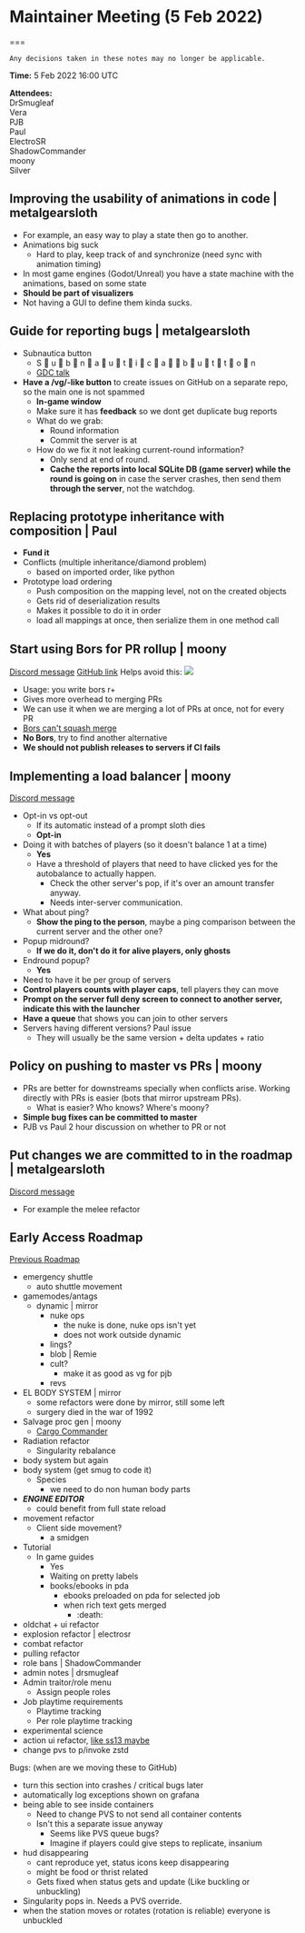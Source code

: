 ﻿# Maintainer Meeting (5 Feb 2022)
===
```admonish info
Any decisions taken in these notes may no longer be applicable.
```

**Time:** 5 Feb 2022 16:00 UTC

**Attendees:**  
DrSmugleaf  
Vera  
PJB  
Paul  
ElectroSR  
ShadowCommander  
moony  
Silver

## Improving the usability of animations in code | metalgearsloth
- For example, an easy way to play a state then go to another.
- Animations big suck
    - Hard to play, keep track of and synchronize (need sync with animation timing)
- In most game engines (Godot/Unreal) you have a state machine with the animations, based on some state
- **Should be part of visualizers**
- Not having a GUI to define them kinda sucks.


## Guide for reporting bugs | metalgearsloth
- Subnautica button
    - S 👏 u 👏 b 👏 n 👏 a 👏 u 👏 t 👏 i 👏 c 👏 a 👏 👏 b 👏 u 👏 t 👏 t 👏 o 👏 n
    - [GDC talk](https://www.youtube.com/watch?v=Urx7WQE6NY0)
- **Have a /vg/-like button** to create issues on GitHub on a separate repo, so the main one is not spammed
    - **In-game window**
    - Make sure it has **feedback** so we dont get duplicate bug reports
    - What do we grab:
        - Round information
        - Commit the server is at
    - How do we fix it not leaking current-round information?
        - Only send at end of round.
        - **Cache the reports into local SQLite DB (game server) while the round is going on** in case the server crashes, then send them **through the server**, not the watchdog.


## Replacing prototype inheritance with composition | Paul
- **Fund it**
- Conflicts (multiple inheritance/diamond problem)
    - based on imported order, like python
- Prototype load ordering
    - Push composition on the mapping level, not on the created objects
    - Gets rid of deserialization results
    - Makes it possible to do it in order
    - load all mappings at once, then serialize them in one method call


## Start using Bors for PR rollup | moony
[Discord message](https://discord.com/channels/310555209753690112/900426319433728030/934889142431653888)
[GitHub link](https://github.com/bors-ng/bors-ng)
Helps avoid this:
![](https://cdn.discordapp.com/attachments/900426319433728030/934889141789921401/unknown.png)
- Usage: you write bors r+
- Gives more overhead to merging PRs
- We can use it when we are merging a lot of PRs at once, not for every PR
- [Bors can't squash merge](https://github.com/bors-ng/bors-ng/issues/1217)
- **No Bors**, try to find another alternative
- **We should not publish releases to servers if CI fails**


## Implementing a load balancer | moony
[Discord message](https://discord.com/channels/310555209753690112/900426319433728030/934951024500826142)
- Opt-in vs opt-out
    - If its automatic instead of a prompt sloth dies
    - **Opt-in**
- Doing it with batches of players (so it doesn't balance 1 at a time)
    - **Yes**
    - Have a threshold of players that need to have clicked yes for the autobalance to actually happen.
        - Check the other server's pop, if it's over an amount transfer anyway.
        - Needs inter-server communication.
- What about ping?
    - **Show the ping to the person**, maybe a ping comparison between the current server and the other one?
- Popup midround?
    - **If we do it, don't do it for alive players, only ghosts**
- Endround popup?
    - **Yes**
- Need to have it be per group of servers
- **Control players counts with player caps**, tell players they can move
- **Prompt on the server full deny screen to connect to another server, indicate this with the launcher**
- **Have a queue** that shows you can join to other servers
- Servers having different versions? Paul issue
    - They will usually be the same version + delta updates + ratio


## Policy on pushing to master vs PRs | moony
- PRs are better for downstreams specially when conflicts arise. Working directly with PRs is easier (bots that mirror upstream PRs).
    - What is easier? Who knows? Where's moony?
- **Simple bug fixes can be committed to master**
- PJB vs Paul 2 hour discussion on whether to PR or not


## Put changes we are committed to in the roadmap | metalgearsloth
[Discord message](https://discord.com/channels/310555209753690112/900426319433728030/935176505993089085)
- For example the melee refactor


## Early Access Roadmap
[Previous Roadmap](https://docs.spacestation14.io/en/maintainer-meetups/secret/2022-01-22-meetup)

- emergency shuttle
    - auto shuttle movement
- gamemodes/antags
    - dynamic | mirror
        - nuke ops
            - the nuke is done, nuke ops isn't yet
            - does not work outside dynamic
        - lings?
        - blob | Remie
        - cult?
            - make it as good as vg for pjb
        - revs
- EL BODY SYSTEM | mirror
    - some refactors were done by mirror, still some left
    - surgery died in the war of 1992
- Salvage proc gen | moony
    - [Cargo Commander](https://www.youtube.com/watch?v=H0LPWuTt2o4)
- Radiation refactor
    - Singularity rebalance
- body system but again
- body system (get smug to code it)
    - Species
        - we need to do non human body parts
- __***ENGINE EDITOR***__
    - could benefit from full state reload
- movement refactor
    - Client side movement?
        - a smidgen
- Tutorial
    - In game guides
        - Yes
        - Waiting on pretty labels
        - books/ebooks in pda
            - ebooks preloaded on pda for selected job
            - when rich text gets merged
                - :death:
- oldchat + ui refactor
- explosion refactor | electrosr
- combat refactor
- pulling refactor
- role bans | ShadowCommander
- admin notes | drsmugleaf
- Admin traitor/role menu
    - Assign people roles
- Job playtime requirements
    - Playtime tracking
    - Per role playtime tracking
- experimental science
- action ui refactor, [like ss13 maybe](https://i.ytimg.com/vi/iFf_T31C-iU/maxresdefault.jpg)
- change pvs to p/invoke zstd

Bugs: (when are we moving these to GitHub)
- turn this section into crashes / critical bugs later
- automatically log exceptions shown on grafana
- being able to see inside containers
    - Need to change PVS to not send all container contents
    - Isn't this a separate issue anyway
        - Seems like PVS queue bugs?
        - Imagine if players could give steps to replicate, insanium
- hud disappearing
    - cant reproduce yet, status icons keep disappearing
    - might be food or thrist related
    - Gets fixed when status gets and update (Like buckling or unbuckling)
- Singularity pops in. Needs a PVS override.
- when the station moves or rotates (rotation is reliable) everyone is unbuckled
